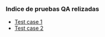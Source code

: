 ### Indice de pruebas QA relizadas

- [Test case 1](.docs/03-testing/test-case-1.md)
- [Test case 2](.docs/03-testing/test-case-2.md)
